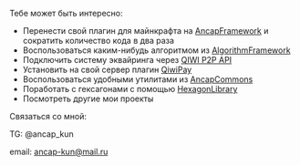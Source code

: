 Тебе может быть интересно: 
- Перенести свой плагин для майнкрафта на [AncapFramework](https://github.com/ancap-dev/AncapFramework) и сократить количество кода в два раза
- Воспользоваться каким-нибудь алгоритмом из [AlgorithmFramework](https://github.com/ancap-dev/AlgorithmFramework)
- Подключить систему эквайринга через [QIWI P2P API](https://github.com/ancap-kun/bill-payments-java-sdk)
- Установить на свой сервер плагин [QiwiPay](https://github.com/ancap-kun/qiwipay)
- Воспользоваться удобными утилитами из [AncapCommons](https://github.com/ancap-kun/AncapCommons)
- Поработать с гексагонами с помощью [HexagonLibrary](https://github.com/ancap-kun/HexagonLibrary)
- Посмотреть другие мои проекты

Связаться со мной:

TG: @ancap_kun

email: ancap-kun@mail.ru
